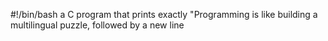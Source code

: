 #!/bin/bash
a C program that prints exactly "Programming is like building a multilingual puzzle, followed by a new line
